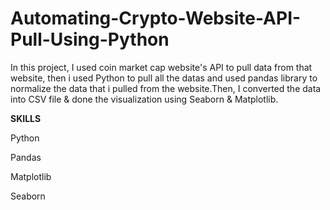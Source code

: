 # Automating-Crypto-Website-API-Pull-Using-Python

In this project, I used coin market cap website's API to pull data from that website, then i used Python to pull all the datas and used pandas library to normalize the data that i pulled from the website.Then, I converted the data into CSV file & done the visualization using Seaborn & Matplotlib.


**SKILLS**

Python

Pandas

Matplotlib

Seaborn
